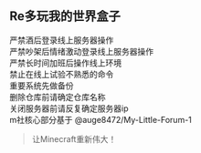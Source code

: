 ## Re多玩我的世界盒子
严禁酒后登录线上服务器操作   
严禁吵架后情绪激动登录线上服务器操作   
严禁长时间加班后操作线上环境   
禁止在线上试验不熟悉的命令   
重要系统先做备份   
删除仓库前请确定仓库名称   
关闭服务器前请反复确定服务器ip   
m社核心部分基于 @auge8472/My-Little-Forum-1
> 让Minecraft重新伟大！
